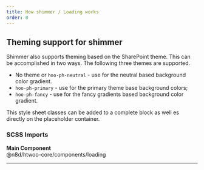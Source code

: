 ```yaml
---
title: How shimmer / Loading works
order: 0
---
```


## Theming support for shimmer

Shimmer also supports theming based on the SharePoint theme. This can be accomplished in two ways.
The following three themes are supported.

* No theme or `hoo-ph-neutral` - use for the neutral based background color gradient.
* `hoo-ph-primary` - use for the primary theme base background colors;
* `hoo-ph-fancy` - use for the fancy gradients based background color gradient.

This style sheet classes can be added to a complete block as well es directly on the placeholder container.

### SCSS Imports

**Main Component**\
@n8d/htwoo-core/components/loading

***